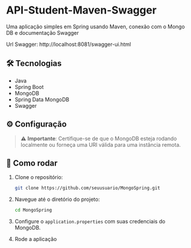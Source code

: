 # API-Student-Maven-Swagger
Uma aplicação simples em Spring usando Maven, conexão com o Mongo DB e documentação Swagger


Url Swagger: http://localhost:8081/swagger-ui.html


## 🛠 Tecnologias

- Java
- Spring Boot
- MongoDB
- Spring Data MongoDB
- Swagger

## ⚙️ Configuração

> ⚠️ **Importante**: Certifique-se de que o MongoDB esteja rodando localmente ou forneça uma URI válida para uma instância remota.

## 🚀 Como rodar

1. Clone o repositório:
   ```bash
   git clone https://github.com/seuusuario/MongoSpring.git
   ```

2. Navegue até o diretório do projeto:
   ```bash
   cd MongoSpring
   ```

3. Configure o `application.properties` com suas credenciais do MongoDB.

4. Rode a aplicação
